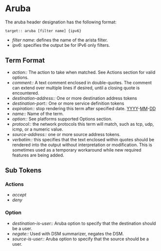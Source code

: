 # Aruba

The aruba header designation has the following format:

```
target:: aruba [filter name] {ipv6}
```

* _filter name_: defines the name of the arista filter.
* _ipv6_: specifies the output be for IPv6 only filters.

## Term Format

* _action::_ The action to take when matched. See Actions section for valid options.
* _comment::_ A text comment enclosed in double-quotes.  The comment can extend over multiple lines if desired, until a closing quote is encountered.
* _destination-address::_ One or more destination address tokens
* _destination-port::_ One or more service definition tokens
* _expiration::_ stop rendering this term after specified date. [YYYY](YYYY.md)-[MM](MM.md)-[DD](DD.md)
* _name::_ Name of the term.
* _option::_ See platforms supported Options section.
* _protocol::_ the network protocols this term will match, such as tcp, udp, icmp, or a numeric value.
* _source-address::_ one or more source address tokens.
* _verbatim::_ this specifies that the text enclosed within quotes should be rendered into the output without interpretation or modification.  This is sometimes used as a temporary workaround while new required features are being added.

## Sub Tokens

### Actions

* _accept_
* _deny_

### Option

* _destination-is-user::_ Aruba option to specify that the destination should be a user.
* _negate::_ Used with DSM summarizer, negates the DSM.
* _source-is-user::_ Aruba option to specify that the source should be a user.
